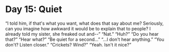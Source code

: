 # Day 15: Quiet
“I told him, if that's what you want, what does that say about me? Seriously, can you imagine how awkward it would be to explain that to people? I already told my sister, she freaked out and--”
“Nat.”
“Huh?”
“Do you hear that?”
“Hear what?”
“Be quiet for a second…”
“...I don't hear anything.”
“You don't? Listen closer.”
“Crickets? Wind?”
“Yeah. Isn't it nice?”